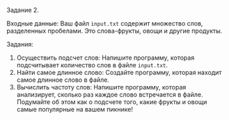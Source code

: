Задание 2.

Входные данные:
Ваш файл `input.txt` содержит множество слов, разделенных
пробелами. Это слова-фрукты, овощи и другие продукты.

Задания:
1. Осуществить подсчет слов:
Напишите программу, которая подсчитывает количество слов в
файле `input.txt`.
2. Найти самое длинное слово:
Создайте программу, которая находит самое длинное слово в
файле.
3. Вычислить частоту слов:
Напишите программу, которая анализирует, сколько раз каждое
слово встречается в файле. Подумайте об этом как о подсчете того,
какие фрукты и овощи самые популярные на вашем пикнике!
